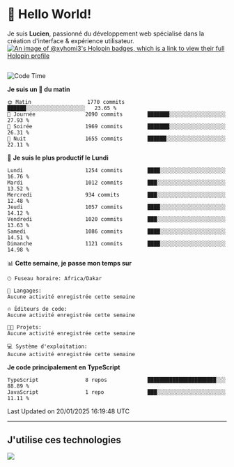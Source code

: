 # 👋 Hello World!

Je suis **Lucien**, passionné du développement web spécialisé dans la création d'interface & expérience utilisateur.
[![An image of @xyhomi3's Holopin badges, which is a link to view their full Holopin profile](https://holopin.me/xyhomi3)](https://holopin.io/@xyhomi3)

##

<!--START_SECTION:waka-->
![Code Time](http://img.shields.io/badge/Code%20Time-2%2C834%20hrs%2050%20mins-blue)

**Je suis un 🐤 du matin** 

```text
🌞 Matin                  1770 commits        ██████░░░░░░░░░░░░░░░░░░░   23.65 % 
🌆 Journée                2090 commits        ███████░░░░░░░░░░░░░░░░░░   27.93 % 
🌃 Soirée                 1969 commits        ███████░░░░░░░░░░░░░░░░░░   26.31 % 
🌙 Nuit                   1655 commits        ██████░░░░░░░░░░░░░░░░░░░   22.11 % 
```
📅 **Je suis le plus productif le Lundi** 

```text
Lundi                    1254 commits        ████░░░░░░░░░░░░░░░░░░░░░   16.76 % 
Mardi                    1012 commits        ███░░░░░░░░░░░░░░░░░░░░░░   13.52 % 
Mercredi                 934 commits         ███░░░░░░░░░░░░░░░░░░░░░░   12.48 % 
Jeudi                    1057 commits        ████░░░░░░░░░░░░░░░░░░░░░   14.12 % 
Vendredi                 1020 commits        ███░░░░░░░░░░░░░░░░░░░░░░   13.63 % 
Samedi                   1086 commits        ████░░░░░░░░░░░░░░░░░░░░░   14.51 % 
Dimanche                 1121 commits        ████░░░░░░░░░░░░░░░░░░░░░   14.98 % 
```


📊 **Cette semaine, je passe mon temps sur** 

```text
🕑︎ Fuseau horaire: Africa/Dakar

💬 Langages: 
Aucune activité enregistrée cette semaine

🔥 Éditeurs de code: 
Aucune activité enregistrée cette semaine

🐱‍💻 Projets: 
Aucune activité enregistrée cette semaine

💻 Système d'exploitation: 
Aucune activité enregistrée cette semaine
```

**Je code principalement en TypeScript** 

```text
TypeScript               8 repos             ██████████████████████░░░   88.89 % 
JavaScript               1 repo              ███░░░░░░░░░░░░░░░░░░░░░░   11.11 % 
```




 Last Updated on 20/01/2025 16:19:48 UTC
<!--END_SECTION:waka-->
---

## J'utilise ces technologies

<p align="left">
  <a href="https://skillicons.dev">
    <img src="https://skillicons.dev/icons?i=ts,js,md,scss,tailwind,react,docker,express,astro,vite,nextjs,vercel,figma,ableton" />
  </a>
</p>

